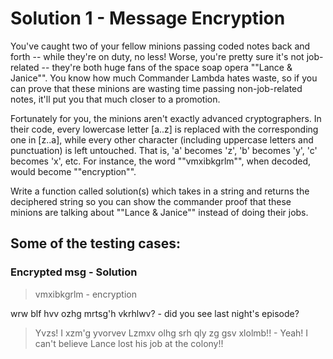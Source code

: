 # Solution 1 - Message Encryption

You've caught two of your fellow minions passing coded notes back and forth -- while they're 
on duty, no less! Worse, you're pretty sure it's not job-related -- they're both huge fans of
the space soap opera ""Lance & Janice"". You know how much Commander Lambda hates waste, 
so if you can prove that these minions are wasting time passing non-job-related notes, it'll 
put you that much closer to a promotion. 

Fortunately for you, the minions aren't exactly advanced cryptographers. In their code, every 
lowercase letter [a..z] is replaced with the corresponding one in [z..a], while every other
character (including uppercase letters and punctuation) is left untouched.  That is, 'a' 
becomes 'z', 'b' becomes 'y', 'c' becomes 'x', etc.  For instance, the word ""vmxibkgrlm"", 
when decoded, would become ""encryption"".

Write a function called solution(s) which takes in a string and returns the deciphered string
so you can show the commander proof that these minions are talking about ""Lance & Janice"" 
instead of doing their jobs.

## Some of the testing cases:

### Encrypted msg                                            - Solution
>   vmxibkgrlm                                               - encryption
  
  wrw blf hvv ozhg mrtsg'h vkrhlwv?                        - did you see last night's episode?
>   Yvzs! I xzm'g yvorvev Lzmxv olhg srh qly zg gsv xlolmb!! - Yeah! I can't believe Lance lost his job at the colony!!

